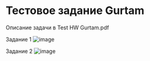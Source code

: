 # Тестовое задание Gurtam
Описание задачи в Test HW Gurtam.pdf

Задание 1
![image](https://github.com/egorsea/GurtamTestTask/assets/118097491/f5d9ae2d-0299-45d1-a464-5be8dfacf26d)

Задание 2
![image](https://github.com/egorsea/GurtamTestTask/assets/118097491/b93f1cfd-eac6-45eb-af24-9fd26799d64c)
